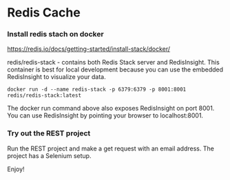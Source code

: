 # Redis Cache 

### Install redis stach on docker

https://redis.io/docs/getting-started/install-stack/docker/

redis/redis-stack - contains both Redis Stack server and RedisInsight. 
This container is best for local development because you can use the 
embedded RedisInsight to visualize your data.


``` docker run -d --name redis-stack -p 6379:6379 -p 8001:8001 redis/redis-stack:latest ```

The docker run command above also exposes RedisInsight on port 8001. 
You can use RedisInsight by pointing your browser to localhost:8001.


### Try out the REST project
Run the REST project and make a get request with an email address. The project has a Selenium setup.

Enjoy!
